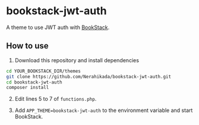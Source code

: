 # bookstack-jwt-auth
A theme to use JWT auth with [BookStack](https://github.com/BookStackApp/BookStack).

## How to use
1. Download this repository and install dependencies
```bash
cd YOUR_BOOKSTACK_DIR/themes
git clone https://github.com/Nerahikada/bookstack-jwt-auth.git
cd bookstack-jwt-auth
composer install
```

2. Edit lines 5 to 7 of `functions.php`.

3. Add `APP_THEME=bookstack-jwt-auth` to the environment variable and start BookStack.
